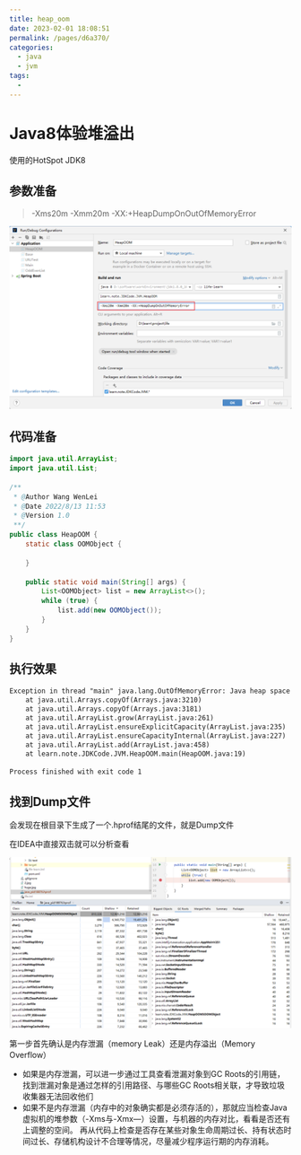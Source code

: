 ```yaml
---
title: heap_oom
date: 2023-02-01 18:08:51
permalink: /pages/d6a370/
categories:
  - java
  - jvm
tags:
  - 
---
```

# Java8体验堆溢出

使用的HotSpot JDK8

## 参数准备
> -Xms20m -Xmm20m -XX:+HeapDumpOnOutOfMemoryError

![](./img/heap_oom/2022-08-13-12-09-59.png)

## 代码准备
```java
import java.util.ArrayList;
import java.util.List;

/**
 * @Author Wang WenLei
 * @Date 2022/8/13 11:53
 * @Version 1.0
 **/
public class HeapOOM {
    static class OOMObject {

    }

    public static void main(String[] args) {
        List<OOMObject> list = new ArrayList<>();
        while (true) {
            list.add(new OOMObject());
        }
    }
}
```

## 执行效果
```
Exception in thread "main" java.lang.OutOfMemoryError: Java heap space
	at java.util.Arrays.copyOf(Arrays.java:3210)
	at java.util.Arrays.copyOf(Arrays.java:3181)
	at java.util.ArrayList.grow(ArrayList.java:261)
	at java.util.ArrayList.ensureExplicitCapacity(ArrayList.java:235)
	at java.util.ArrayList.ensureCapacityInternal(ArrayList.java:227)
	at java.util.ArrayList.add(ArrayList.java:458)
	at learn.note.JDKCode.JVM.HeapOOM.main(HeapOOM.java:19)

Process finished with exit code 1
```

## 找到Dump文件

会发现在根目录下生成了一个.hprof结尾的文件，就是Dump文件

在IDEA中直接双击就可以分析查看

![](./img/heap_oom/2022-08-13-12-27-41.png)

第一步首先确认是内存泄漏（memory Leak）还是内存溢出（Memory Overflow）

* 如果是内存泄漏，可以进一步通过工具查看泄漏对象到GC Roots的引用链，找到泄漏对象是通过怎样的引用路径、与哪些GC Roots相关联，才导致垃圾收集器无法回收他们
* 如果不是内存泄漏（内存中的对象确实都是必须存活的），那就应当检查Java虚拟机的堆参数（-Xms与-Xmx—）设置，与机器的内存对比，看看是否还有上调整的空间。
再从代码上检查是否存在某些对象生命周期过长、持有状态时间过长、存储机构设计不合理等情况，尽量减少程序运行期的内存消耗。